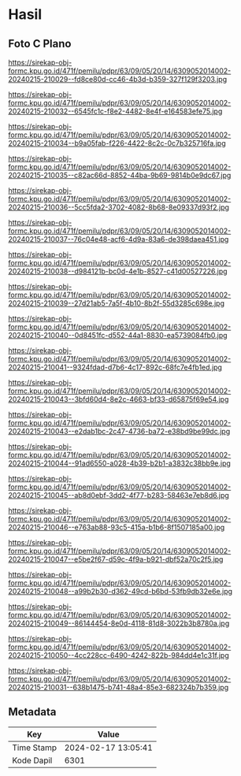# Hasil

## Foto C Plano

https://sirekap-obj-formc.kpu.go.id/471f/pemilu/pdpr/63/09/05/20/14/6309052014002-20240215-210029--fd8ce80d-cc46-4b3d-b359-327f129f3203.jpg

https://sirekap-obj-formc.kpu.go.id/471f/pemilu/pdpr/63/09/05/20/14/6309052014002-20240215-210032--6545fc1c-f8e2-4482-8e4f-e164583efe75.jpg

https://sirekap-obj-formc.kpu.go.id/471f/pemilu/pdpr/63/09/05/20/14/6309052014002-20240215-210034--b9a05fab-f226-4422-8c2c-0c7b325716fa.jpg

https://sirekap-obj-formc.kpu.go.id/471f/pemilu/pdpr/63/09/05/20/14/6309052014002-20240215-210035--c82ac66d-8852-44ba-9b69-9814b0e9dc67.jpg

https://sirekap-obj-formc.kpu.go.id/471f/pemilu/pdpr/63/09/05/20/14/6309052014002-20240215-210036--5cc5fda2-3702-4082-8b68-8e09337d93f2.jpg

https://sirekap-obj-formc.kpu.go.id/471f/pemilu/pdpr/63/09/05/20/14/6309052014002-20240215-210037--76c04e48-acf6-4d9a-83a6-de398daea451.jpg

https://sirekap-obj-formc.kpu.go.id/471f/pemilu/pdpr/63/09/05/20/14/6309052014002-20240215-210038--d984121b-bc0d-4e1b-8527-c41d00527226.jpg

https://sirekap-obj-formc.kpu.go.id/471f/pemilu/pdpr/63/09/05/20/14/6309052014002-20240215-210039--27d21ab5-7a5f-4b10-8b2f-55d3285c698e.jpg

https://sirekap-obj-formc.kpu.go.id/471f/pemilu/pdpr/63/09/05/20/14/6309052014002-20240215-210040--0d8451fc-d552-44a1-8830-ea5739084fb0.jpg

https://sirekap-obj-formc.kpu.go.id/471f/pemilu/pdpr/63/09/05/20/14/6309052014002-20240215-210041--9324fdad-d7b6-4c17-892c-68fc7e4fb1ed.jpg

https://sirekap-obj-formc.kpu.go.id/471f/pemilu/pdpr/63/09/05/20/14/6309052014002-20240215-210043--3bfd60d4-8e2c-4663-bf33-d65875f69e54.jpg

https://sirekap-obj-formc.kpu.go.id/471f/pemilu/pdpr/63/09/05/20/14/6309052014002-20240215-210043--e2dab1bc-2c47-4736-ba72-e38bd9be99dc.jpg

https://sirekap-obj-formc.kpu.go.id/471f/pemilu/pdpr/63/09/05/20/14/6309052014002-20240215-210044--91ad6550-a028-4b39-b2b1-a3832c38bb9e.jpg

https://sirekap-obj-formc.kpu.go.id/471f/pemilu/pdpr/63/09/05/20/14/6309052014002-20240215-210045--ab8d0ebf-3dd2-4f77-b283-58463e7eb8d6.jpg

https://sirekap-obj-formc.kpu.go.id/471f/pemilu/pdpr/63/09/05/20/14/6309052014002-20240215-210046--e763ab88-93c5-415a-b1b6-8f1507185a00.jpg

https://sirekap-obj-formc.kpu.go.id/471f/pemilu/pdpr/63/09/05/20/14/6309052014002-20240215-210047--e5be2f67-d59c-4f9a-b921-dbf52a70c2f5.jpg

https://sirekap-obj-formc.kpu.go.id/471f/pemilu/pdpr/63/09/05/20/14/6309052014002-20240215-210048--a99b2b30-d362-49cd-b6bd-53fb9db32e6e.jpg

https://sirekap-obj-formc.kpu.go.id/471f/pemilu/pdpr/63/09/05/20/14/6309052014002-20240215-210049--86144454-8e0d-4118-81d8-3022b3b8780a.jpg

https://sirekap-obj-formc.kpu.go.id/471f/pemilu/pdpr/63/09/05/20/14/6309052014002-20240215-210050--4cc228cc-6490-4242-822b-984dd4e1c31f.jpg

https://sirekap-obj-formc.kpu.go.id/471f/pemilu/pdpr/63/09/05/20/14/6309052014002-20240215-210031--638b1475-b741-48a4-85e3-682324b7b359.jpg


## Metadata

| Key        | Value               |
| ---------- | ------------------- |
| Time Stamp | 2024-02-17 13:05:41 |
| Kode Dapil | 6301                |



